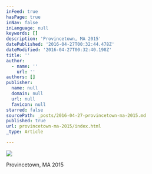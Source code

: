 ```yaml
---
inFeed: true
hasPage: true
inNav: false
inLanguage: null
keywords: []
description: 'Provincetown, MA 2015'
datePublished: '2016-04-27T00:32:44.478Z'
dateModified: '2016-04-27T00:32:40.198Z'
title: ''
author:
  - name: ''
    url: ''
authors: []
publisher:
  name: null
  domain: null
  url: null
  favicon: null
starred: false
sourcePath: _posts/2016-04-27-provincetown-ma-2015.md
published: true
url: provincetown-ma-2015/index.html
_type: Article

---
```

![](https://the-grid-user-content.s3-us-west-2.amazonaws.com/3277e5cb-72a2-4ad9-af1a-84744b255eca.jpg)

Provincetown, MA 2015